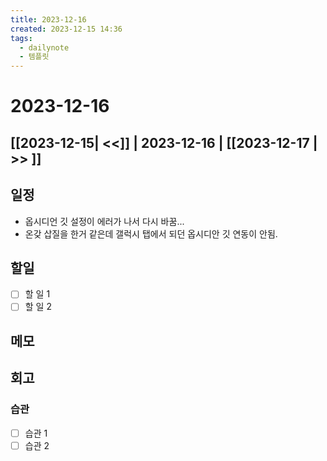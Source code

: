 ```yaml
---
title: 2023-12-16
created: 2023-12-15 14:36
tags:
  - dailynote
  - 템플릿
---
```

# 2023-12-16
## [[2023-12-15| <<]] | 2023-12-16 | [[2023-12-17 | >> ]]

## 일정
- 옵시디언 깃 설정이 에러가 나서 다시 바꿈...
- 온갖 삽질을 한거 같은데 갤럭시 탭에서 되던 옵시디안 깃 연동이 안됨.

## 할일
- [ ] 할 일 1
- [ ] 할 일 2

## 메모


## 회고
### 습관
- [ ] 습관 1
- [ ] 습관 2
